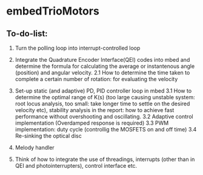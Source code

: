 # embedTrioMotors

## To-do-list:

1. Turn the polling loop into interrupt-controlled loop 

2. Integrate the Quadrature Encoder Interface(QEI) codes into mbed and determine the formula for calculating the average or instantenous angle (position) and angular velocity.
  2.1 How to determine the time taken to complete a certain number of rotation: for evaluating the velocity
  
  
3. Set-up static (and adaptive) PD, PID controller loop in mbed
  3.1 How to determine the optimal range of K(s) (too large causing unstable system: root locus analysis, too small: take longer time to         settle on the desired velocity etc), stability analysis in the report: how to achieve fast performance without overshooting and
      oscillating.
  3.2 Adaptive control implementation (Overdamped response is required)
  3.3 PWM implementation: duty cycle (controllig the MOSFETS on and off time)
  3.4 Re-sinking the optical disc
  
4. Melody handler

5. Think of how to integrate the use of threadings,  interrupts (other than in QEI and photointerrupters), control interface etc.
  
